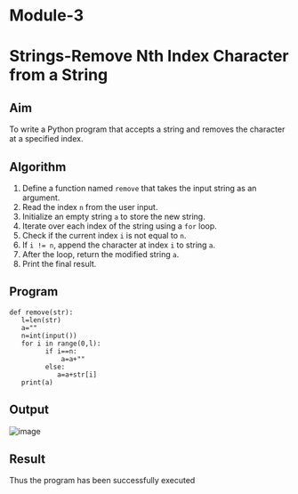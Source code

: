 # Module-3
#  Strings-Remove Nth Index Character from a String

##  Aim
To write a Python program that accepts a string and removes the character at a specified index.

##  Algorithm
1. Define a function named `remove` that takes the input string as an argument.
2. Read the index `n` from the user input.
3. Initialize an empty string `a` to store the new string.
4. Iterate over each index of the string using a `for` loop.
5. Check if the current index `i` is not equal to `n`.
6. If `i != n`, append the character at index `i` to string `a`.
7. After the loop, return the modified string `a`.
8. Print the final result.

##  Program
```
def remove(str): 
   l=len(str) 
   a="" 
   n=int(input()) 
   for i in range(0,l): 
         if i==n: 
             a=a+"" 
         else: 
            a=a+str[i] 
   print(a)
```
## Output
![image](https://github.com/user-attachments/assets/686635cb-5324-4e79-afd9-a3eaf9cf0672)

## Result
Thus the program has been successfully executed 
